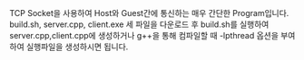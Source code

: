 TCP Socket을 사용하여 Host와 Guest간에 통신하는 매우 간단한 Program입니다.
build.sh, server.cpp, client.exe 세 파일을 다운로드 후 build.sh를 실행하여 server.cpp,client.cpp에 생성하거나 g++을 통해 컴파일할 때 -lpthread 옵션을 부여하여  실행파일을 생성하시면 됩니다.


